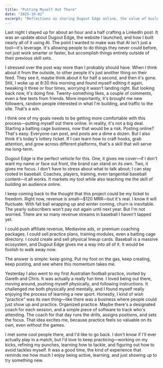 ```yaml
---
title: "Putting Myself Out There"
date: "2025-10-02"
excerpt: "Reflections on sharing Dugout Edge online, the value of building in public, and trying Australian football for the first time."
---
```


Last night I stayed up for about an hour and a half crafting a LinkedIn post. It was an update about Dugout Edge, the website I launched, and how I built nearly all of it using AI. The point I wanted to make was that AI isn't just a tool—it's leverage. It's allowing people to do things they never could before, not just work smarter or faster, but accomplish things entirely outside of their previous skill sets.

I stressed over the post way more than I probably should have. When I think about it from the outside, to other people it's just another thing on their feed. They see it, maybe think about it for half a second, and then it's gone. Still, I woke up at 8:30 this morning and found myself editing it again, tweaking it three or four times, worrying it wasn't landing right. But looking back now, it's doing fine. Twenty-something likes, a couple of comments, even a few texts from friends. More importantly, it's brought me new followers, random people interested in what I'm building, and traffic to the site. That's a win.

I think one of my goals needs to be getting more comfortable with this process—putting myself out there online. In reality, it's not a big deal. Starting a batting cage business, now that would be a risk. Posting online? That's easy. Everyone can post, and posts are a dime a dozen. But I also think it's today's lottery ticket. If I can learn how to craft hooks, grab attention, and grow across different platforms, that's a skill that will serve me long-term.

Dugout Edge is the perfect vehicle for this. One, it gives me cover—if I don't want my name or face out front, the brand can stand on its own. Two, it gives me focus. I don't have to stress about what to talk about; I can stay rooted in baseball. Coaches, players, training, even tangential baseball content—it all works. It markets my tool while also teaching me the skill of building an audience online.

I keep coming back to the thought that this project could be my ticket to freedom. Right now, revenue is small—$120 MRR—but it's real. I know it will fluctuate. With fall ball wrapping up and winter coming, churn is inevitable. The yearly subscribers won't pay out again until next year. But I'm not worried. There are so many revenue streams in baseball I haven't tapped yet.

I could push affiliate revenue, Mediavine ads, or premium coaching packages. I could sell practice plans, training modules, even a batting cage directory. I could create and sell physical lineup cards. Baseball is a massive ecosystem, and Dugout Edge gives me a way into all of it. It would be foolish to walk away now.

The answer is simple: keep going. Put my foot on the gas, keep creating, keep posting, and see where this momentum takes me.

Yesterday I also went to my first Australian football practice, invited by Gareth and Chris. It was actually a really fun time. I loved being out there, moving around, pushing myself physically, and following instructions. It challenged me both physically and mentally, and I found myself really enjoying the process of learning a new sport. Honestly, I kind of wish "practice" was its own thing—like there was a business where people could just show up and practice. Organized practice. Maybe there's a designated coach for each session, and a simple piece of software to track who's attending. The coach for that day runs the drills, assigns positions, and sets the focus. That idea excites me, because practice feels so valuable on its own, even without the games.

I met some cool people there, and I'd like to go back. I don't know if I'll ever actually play in a match, but I'd love to keep practicing—working on my kicks, refining my punches, learning how to tackle, and figuring out how to avoid tackles myself. It was a good time, the kind of experience that reminds me how much I enjoy being active, learning, and just showing up to try something new.
